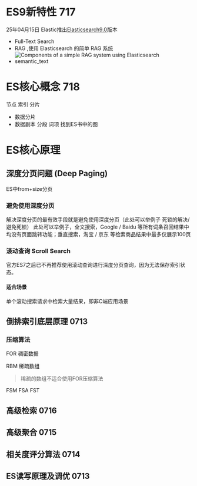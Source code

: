 # ES9新特性 717
 25年04月15日 Elastic推出[Elasticsearch9.0]()版本
- Full-Text Search
- RAG ,使用 Elasticsearch 的简单 RAG 系统
  ![Components of a simple RAG system using Elasticsearch](https://www.elastic.co/docs/solutions/images/elasticsearch-reference-rag-schema.svg)
- semantic_text

# ES核心概念 718
节点
索引
分片
- 数据分片
- 数据副本
分段
词项
找到ES书中的图
# ES核心原理

## 深度分页问题 (Deep Paging)
ES中from+size分页

### 避免使用深度分页
解决深度分页的最有效手段就是避免使用深度分页（此处可以举例子 死锁的解决/ 避免死锁）
此处可以举例子，全文搜索，Google / Baidu 等所有词条召回结果中均没有页面跳转功能；垂直搜索，淘宝 / 京东 等检索商品结果中最多仅展示100页
### 滚动查询 Scroll Search
官方ES7之后已不再推荐使用滚动查询进行深度分页查询，因为无法保存索引状态。
#### 适合场景
单个滚动搜索请求中检索大量结果，即非C端应用场景


## 倒排索引底层原理 0713

### 压缩算法
FOR
稠密数据

RBM
稀疏数组

> 稀疏的数组不适合使用FOR压缩算法

FSM
FSA
FST

## 高级检索 0716

## 高级聚合 0715

## 相关度评分算法 0714

## ES读写原理及调优 0713